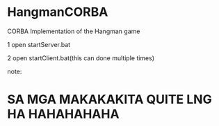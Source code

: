 # HangmanCORBA
CORBA Implementation of the Hangman game

1 open startServer.bat

2 open startClient.bat(this can done multiple times)

note:
# SA MGA MAKAKAKITA QUITE LNG HA HAHAHAHAHA

